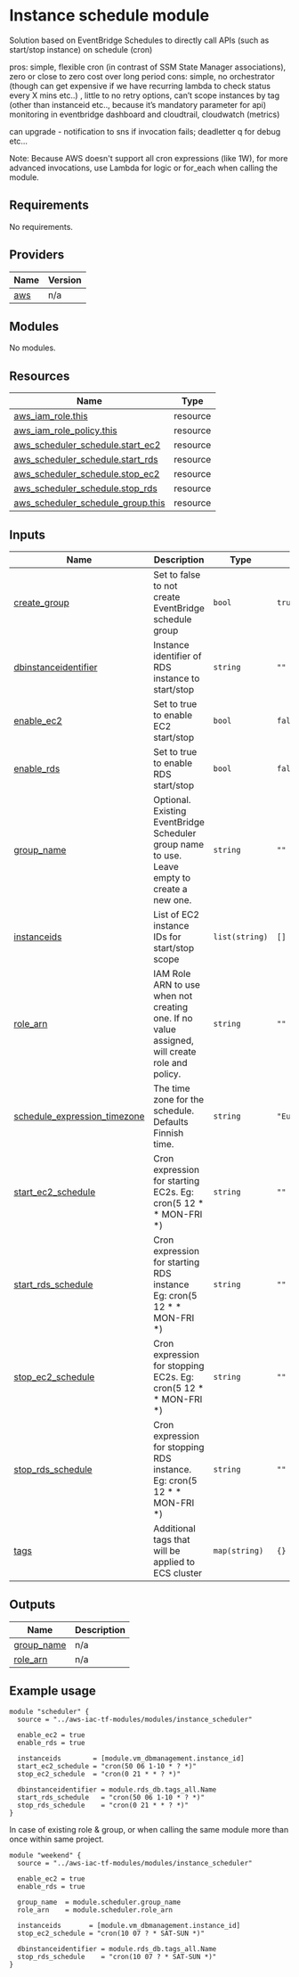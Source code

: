 # Instance schedule module

Solution based on EventBridge Schedules to directly call APIs (such as start/stop instance) on schedule (cron)

pros: simple, flexible cron (in contrast of SSM State Manager associations), zero or close to zero cost over long period
cons: simple, no orchestrator (though can get expensive if we have recurring lambda to check status every X mins etc..) , little to no retry options, can’t scope instances by tag (other than instanceid etc.., because it’s mandatory parameter for api) monitoring in eventbridge dashboard and cloudtrail, cloudwatch (metrics)

can upgrade - notification to sns if invocation fails; deadletter q for debug etc…

Note: Because AWS doesn't support all cron expressions (like 1W), for more advanced invocations, use Lambda for logic or for_each when calling the module.

## Requirements

No requirements.

## Providers

| Name | Version |
|------|---------|
| <a name="provider_aws"></a> [aws](#provider\_aws) | n/a |

## Modules

No modules.

## Resources

| Name | Type |
|------|------|
| [aws_iam_role.this](https://registry.terraform.io/providers/hashicorp/aws/latest/docs/resources/iam_role) | resource |
| [aws_iam_role_policy.this](https://registry.terraform.io/providers/hashicorp/aws/latest/docs/resources/iam_role_policy) | resource |
| [aws_scheduler_schedule.start_ec2](https://registry.terraform.io/providers/hashicorp/aws/latest/docs/resources/scheduler_schedule) | resource |
| [aws_scheduler_schedule.start_rds](https://registry.terraform.io/providers/hashicorp/aws/latest/docs/resources/scheduler_schedule) | resource |
| [aws_scheduler_schedule.stop_ec2](https://registry.terraform.io/providers/hashicorp/aws/latest/docs/resources/scheduler_schedule) | resource |
| [aws_scheduler_schedule.stop_rds](https://registry.terraform.io/providers/hashicorp/aws/latest/docs/resources/scheduler_schedule) | resource |
| [aws_scheduler_schedule_group.this](https://registry.terraform.io/providers/hashicorp/aws/latest/docs/resources/scheduler_schedule_group) | resource |

## Inputs

| Name | Description | Type | Default | Required |
|------|-------------|------|---------|:--------:|
| <a name="input_create_group"></a> [create\_group](#input\_create\_group) | Set to false to not create EventBridge schedule group | `bool` | `true` | no |
| <a name="input_dbinstanceidentifier"></a> [dbinstanceidentifier](#input\_dbinstanceidentifier) | Instance identifier of RDS instance to start/stop | `string` | `""` | no |
| <a name="input_enable_ec2"></a> [enable\_ec2](#input\_enable\_ec2) | Set to true to enable EC2 start/stop | `bool` | `false` | no |
| <a name="input_enable_rds"></a> [enable\_rds](#input\_enable\_rds) | Set to true to enable RDS start/stop | `bool` | `false` | no |
| <a name="input_group_name"></a> [group\_name](#input\_group\_name) | Optional. Existing EventBridge Scheduler group name to use. Leave empty to create a new one. | `string` | `""` | no |
| <a name="input_instanceids"></a> [instanceids](#input\_instanceids) | List of EC2 instance IDs for start/stop scope | `list(string)` | `[]` | no |
| <a name="input_role_arn"></a> [role\_arn](#input\_role\_arn) | IAM Role ARN to use when not creating one. If no value assigned, will create role and policy. | `string` | `""` | no |
| <a name="input_schedule_expression_timezone"></a> [schedule\_expression\_timezone](#input\_schedule\_expression\_timezone) | The time zone for the schedule. Defaults Finnish time. | `string` | `"Europe/Helsinki"` | no |
| <a name="input_start_ec2_schedule"></a> [start\_ec2\_schedule](#input\_start\_ec2\_schedule) | Cron expression for starting EC2s. Eg: cron(5 12 * * MON-FRI *) | `string` | `""` | no |
| <a name="input_start_rds_schedule"></a> [start\_rds\_schedule](#input\_start\_rds\_schedule) | Cron expression for starting RDS instance Eg: cron(5 12 * * MON-FRI *) | `string` | `""` | no |
| <a name="input_stop_ec2_schedule"></a> [stop\_ec2\_schedule](#input\_stop\_ec2\_schedule) | Cron expression for stopping EC2s. Eg: cron(5 12 * * MON-FRI *) | `string` | `""` | no |
| <a name="input_stop_rds_schedule"></a> [stop\_rds\_schedule](#input\_stop\_rds\_schedule) | Cron expression for stopping RDS instance. Eg: cron(5 12 * * MON-FRI *) | `string` | `""` | no |
| <a name="input_tags"></a> [tags](#input\_tags) | Additional tags that will be applied to ECS cluster | `map(string)` | `{}` | no |

## Outputs

| Name | Description |
|------|-------------|
| <a name="output_group_name"></a> [group\_name](#output\_group\_name) | n/a |
| <a name="output_role_arn"></a> [role\_arn](#output\_role\_arn) | n/a |

## Example usage

```hcl
module "scheduler" {
  source = "../aws-iac-tf-modules/modules/instance_scheduler"

  enable_ec2 = true
  enable_rds = true

  instanceids        = [module.vm_dbmanagement.instance_id]
  start_ec2_schedule = "cron(50 06 1-10 * ? *)"
  stop_ec2_schedule  = "cron(0 21 * * ? *)"

  dbinstanceidentifier = module.rds_db.tags_all.Name
  start_rds_schedule   = "cron(50 06 1-10 * ? *)"
  stop_rds_schedule    = "cron(0 21 * * ? *)"
}
```

In case of existing role & group, or when calling the same module more than once within same project.
```hcl
module "weekend" {
  source = "../aws-iac-tf-modules/modules/instance_scheduler"

  enable_ec2 = true
  enable_rds = true

  group_name  = module.scheduler.group_name
  role_arn    = module.scheduler.role_arn

  instanceids       = [module.vm_dbmanagement.instance_id]
  stop_ec2_schedule = "cron(10 07 ? * SAT-SUN *)"

  dbinstanceidentifier = module.rds_db.tags_all.Name
  stop_rds_schedule    = "cron(10 07 ? * SAT-SUN *)"
}
```